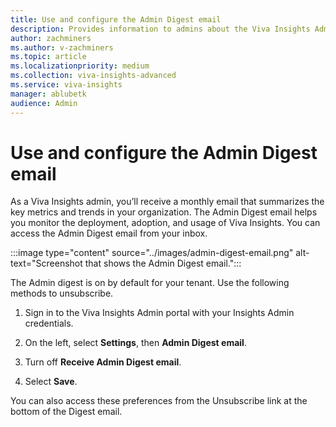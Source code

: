 ```yaml
---
title: Use and configure the Admin Digest email
description: Provides information to admins about the Viva Insights Admin Digest email, and how to unsubscribe.
author: zachminers
ms.author: v-zachminers
ms.topic: article
ms.localizationpriority: medium
ms.collection: viva-insights-advanced
ms.service: viva-insights
manager: ablubetk
audience: Admin
---
```


# Use and configure the Admin Digest email

As a Viva Insights admin, you’ll receive a monthly email that summarizes the key metrics and trends in your organization. The Admin Digest email helps you monitor the deployment, adoption, and usage of Viva Insights. You can access the Admin Digest email from your inbox.

:::image type="content" source="../images/admin-digest-email.png" alt-text="Screenshot that shows the Admin Digest email.":::

The Admin digest is on by default for your tenant.   Use the following methods to unsubscribe.

1. Sign in to the Viva Insights Admin portal with your Insights Admin credentials.  

2. On the left, select **Settings**, then **Admin Digest email**.  

3. Turn off **Receive Admin Digest email**.  

4. Select **Save**.

You can also access these preferences from the Unsubscribe link at the bottom of the Digest email.